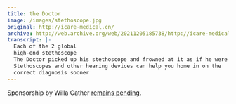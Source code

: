 ```yaml
---
title: the Doctor
image: /images/stethoscope.jpg
original: http://icare-medical.cn/
archive: http://web.archive.org/web/20211205185738/http://icare-medical.cn/
transcript: |-
  Each of the 2 global
  high-end stethoscope
  The Doctor picked up his stethoscope and frowned at it as if he were seriously annoyed with the instrument
  Stethoscopes and other hearing devices can help you home in on the
  correct diagnosis sooner
---
```


Sponsorship by Willa Cather [remains pending](https://en.wikipedia.org/wiki/Neighbour_Rosicky).

